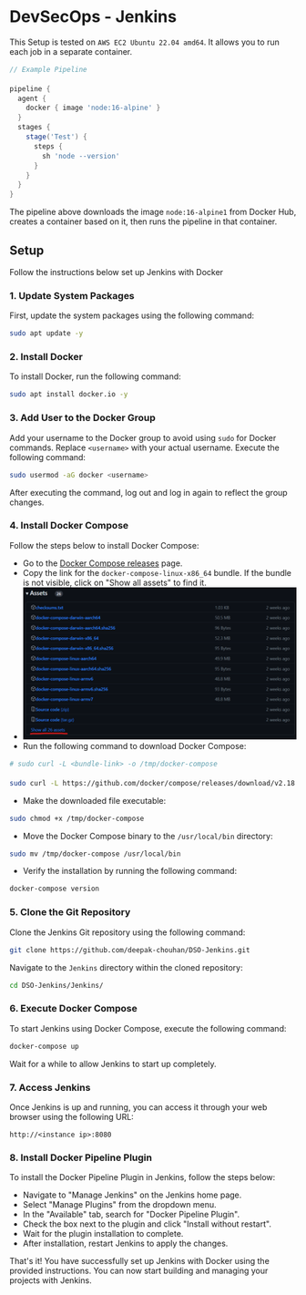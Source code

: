 # DevSecOps - Jenkins

This Setup is tested on `AWS EC2 Ubuntu 22.04 amd64`. It allows you to run each job in a separate container.

```groovy
// Example Pipeline

pipeline {
  agent {
    docker { image 'node:16-alpine' }
  }
  stages {
    stage('Test') {
      steps {
        sh 'node --version'
      }
    }
  }
}
```

The pipeline above downloads the image `node:16-alpine1` from Docker Hub, creates a container based on it, then runs the pipeline in that container. 

## Setup
Follow the instructions below set up Jenkins with Docker

### 1. Update System Packages

First, update the system packages using the following command:

```bash
sudo apt update -y
```

### 2. Install Docker

To install Docker, run the following command:

```bash
sudo apt install docker.io -y
```

### 3. Add User to the Docker Group

Add your username to the Docker group to avoid using `sudo` for Docker commands. Replace `<username>` with your actual username. Execute the following command:

```bash
sudo usermod -aG docker <username>
```

After executing the command, log out and log in again to reflect the group changes.

### 4. Install Docker Compose

Follow the steps below to install Docker Compose:

- Go to the [Docker Compose releases](https://github.com/docker/compose/releases) page.
- Copy the link for the `docker-compose-linux-x86_64` bundle. If the bundle is not visible, click on "Show all assets" to find it.
- !["Docker](./images/docker-compose.png)
- Run the following command to download Docker Compose:

```bash
# sudo curl -L <bundle-link> -o /tmp/docker-compose

sudo curl -L https://github.com/docker/compose/releases/download/v2.18.1/docker-compose-linux-x86_64 -o /tmp/docker-compose
```

- Make the downloaded file executable:

```bash
sudo chmod +x /tmp/docker-compose
```

- Move the Docker Compose binary to the `/usr/local/bin` directory:

```bash
sudo mv /tmp/docker-compose /usr/local/bin
```

- Verify the installation by running the following command:

```bash
docker-compose version
```

### 5. Clone the Git Repository

Clone the Jenkins Git repository using the following command:

```bash
git clone https://github.com/deepak-chouhan/DSO-Jenkins.git
```

Navigate to the `Jenkins` directory within the cloned repository:

```bash
cd DSO-Jenkins/Jenkins/
```

### 6. Execute Docker Compose

To start Jenkins using Docker Compose, execute the following command:

```bash
docker-compose up
```

Wait for a while to allow Jenkins to start up completely.

### 7. Access Jenkins

Once Jenkins is up and running, you can access it through your web browser using the following URL:

```
http://<instance ip>:8080
```

### 8. Install Docker Pipeline Plugin

To install the Docker Pipeline Plugin in Jenkins, follow the steps below:

- Navigate to "Manage Jenkins" on the Jenkins home page.
- Select "Manage Plugins" from the dropdown menu.
- In the "Available" tab, search for "Docker Pipeline Plugin".
- Check the box next to the plugin and click "Install without restart".
- Wait for the plugin installation to complete.
- After installation, restart Jenkins to apply the changes.

That's it! You have successfully set up Jenkins with Docker using the provided instructions. You can now start building and managing your projects with Jenkins.
